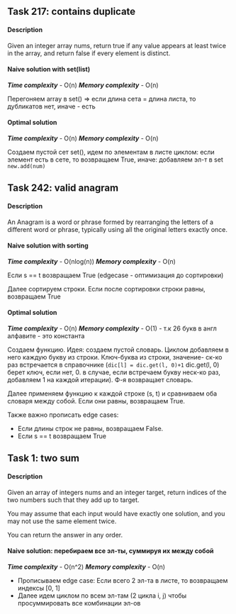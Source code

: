 ## Task 217: contains duplicate

#### Description

Given an integer array nums, return true if any value appears at least twice in the array, 
and return false if every element is distinct.

#### Naive solution with  set(list)
***Time complexity*** - O(n)
***Memory complexity*** - O(n)

Перегоняем array в set() => если длина сета = длина листа, то дубликатов нет, иначе - есть

#### Optimal solution
***Time complexity*** - O(n)
***Memory complexity*** - O(n)

Создаем пустой сет set(), идем по элементам в листе циклом: если элемент есть в сете, 
то возвращаем True, иначе: добавляем эл-т в set `new.add(num)`

## Task 242: valid anagram

#### Description

An Anagram is a word or phrase formed by rearranging the letters of a different word or phrase, 
typically using all the original letters exactly once.

#### Naive solution with  sorting
***Time complexity***  - O(nlog(n))
***Memory complexity*** - O(n)

Если s == t возвращаем True (edgecase - оптимизация до сортировки)

Далее сортируем строки. Если после сортировки строки равны, возвращаем True

#### Optimal solution
***Time complexity*** - O(n)
***Memory complexity*** - O(1) - т.к 26 букв в англ алфавите - это константа

Создаем функцию. Идея: создаем пустой словарь. Циклом добавляем в него каждую букву из строки. 
Ключ-буква из строки, значение- ск-ко раз встречается в справочнике (`dic[l] = dic.get(l, 0)+1`
dic.get(l, 0) берет ключ, если нет, 0. в случае, если встречаем букву неск-ко раз, добавляем 1 
на каждой итерации). Ф-я возвращает словарь.

Далее применяем функцию к каждой строке (s, t) и сравниваем оба словаря между собой. Если они 
равны, возвращаем True. 

Также важно прописать edge cases: 

- Если длины строк не равны, возвращаем False. 
- Если s == t возвращаем True 

## Task 1: two sum

#### Description

Given an array of integers nums and an integer target, return indices of the two numbers such 
that they add up to target.

You may assume that each input would have exactly one solution, and you may not use the same 
element twice.

You can return the answer in any order.

#### Naive solution: перебираем все эл-ты, суммируя их между собой
***Time complexity***  - O(n^2)
***Memory complexity*** - O(n)

- Прописываем edge case: Если всего 2 эл-та в листе, то возвращаем индексы [0, 1]
- Далее идем циклом по всем эл-там (2 цикла i, j) чтобы просуммировать все комбинации эл-ов
